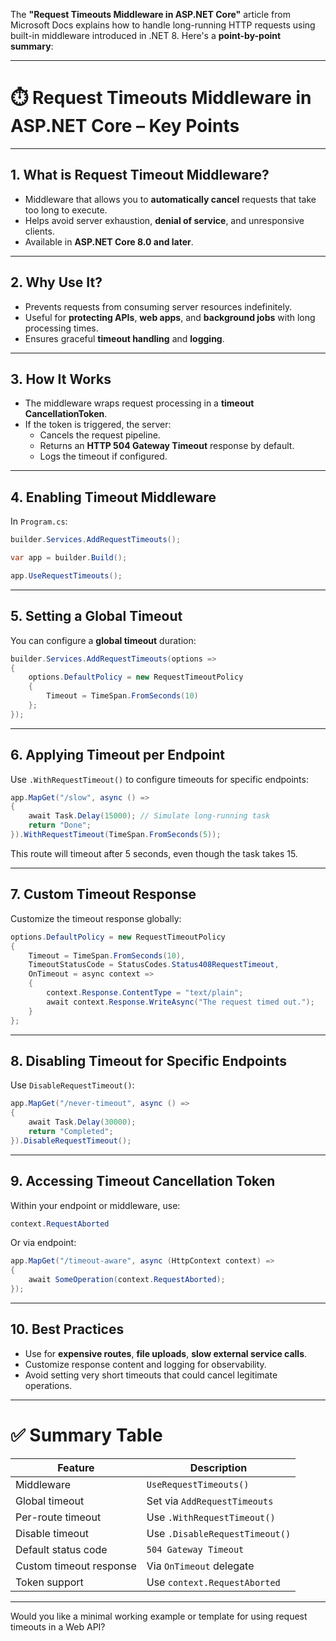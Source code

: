The **"Request Timeouts Middleware in ASP.NET Core"** article from Microsoft Docs explains how to handle long-running HTTP requests using built-in middleware introduced in .NET 8. Here's a **point-by-point summary**:

---

# ⏱️ Request Timeouts Middleware in ASP.NET Core – Key Points

---

## 1. **What is Request Timeout Middleware?**

- Middleware that allows you to **automatically cancel** requests that take too long to execute.
- Helps avoid server exhaustion, **denial of service**, and unresponsive clients.
- Available in **ASP.NET Core 8.0 and later**.

---

## 2. **Why Use It?**

- Prevents requests from consuming server resources indefinitely.
- Useful for **protecting APIs**, **web apps**, and **background jobs** with long processing times.
- Ensures graceful **timeout handling** and **logging**.

---

## 3. **How It Works**

- The middleware wraps request processing in a **timeout CancellationToken**.
- If the token is triggered, the server:
  - Cancels the request pipeline.
  - Returns an **HTTP 504 Gateway Timeout** response by default.
  - Logs the timeout if configured.

---

## 4. **Enabling Timeout Middleware**

In `Program.cs`:

```csharp
builder.Services.AddRequestTimeouts();

var app = builder.Build();

app.UseRequestTimeouts();
```

---

## 5. **Setting a Global Timeout**

You can configure a **global timeout** duration:

```csharp
builder.Services.AddRequestTimeouts(options =>
{
    options.DefaultPolicy = new RequestTimeoutPolicy
    {
        Timeout = TimeSpan.FromSeconds(10)
    };
});
```

---

## 6. **Applying Timeout per Endpoint**

Use `.WithRequestTimeout()` to configure timeouts for specific endpoints:

```csharp
app.MapGet("/slow", async () =>
{
    await Task.Delay(15000); // Simulate long-running task
    return "Done";
}).WithRequestTimeout(TimeSpan.FromSeconds(5));
```

This route will timeout after 5 seconds, even though the task takes 15.

---

## 7. **Custom Timeout Response**

Customize the timeout response globally:

```csharp
options.DefaultPolicy = new RequestTimeoutPolicy
{
    Timeout = TimeSpan.FromSeconds(10),
    TimeoutStatusCode = StatusCodes.Status408RequestTimeout,
    OnTimeout = async context =>
    {
        context.Response.ContentType = "text/plain";
        await context.Response.WriteAsync("The request timed out.");
    }
};
```

---

## 8. **Disabling Timeout for Specific Endpoints**

Use `DisableRequestTimeout()`:

```csharp
app.MapGet("/never-timeout", async () =>
{
    await Task.Delay(30000);
    return "Completed";
}).DisableRequestTimeout();
```

---

## 9. **Accessing Timeout Cancellation Token**

Within your endpoint or middleware, use:

```csharp
context.RequestAborted
```

Or via endpoint:

```csharp
app.MapGet("/timeout-aware", async (HttpContext context) =>
{
    await SomeOperation(context.RequestAborted);
});
```

---

## 10. **Best Practices**

- Use for **expensive routes**, **file uploads**, **slow external service calls**.
- Customize response content and logging for observability.
- Avoid setting very short timeouts that could cancel legitimate operations.

---

# ✅ Summary Table

| Feature                    | Description |
|----------------------------|-------------|
| Middleware                 | `UseRequestTimeouts()` |
| Global timeout             | Set via `AddRequestTimeouts` |
| Per-route timeout          | Use `.WithRequestTimeout()` |
| Disable timeout            | Use `.DisableRequestTimeout()` |
| Default status code        | `504 Gateway Timeout` |
| Custom timeout response    | Via `OnTimeout` delegate |
| Token support              | Use `context.RequestAborted` |

---

Would you like a minimal working example or template for using request timeouts in a Web API?